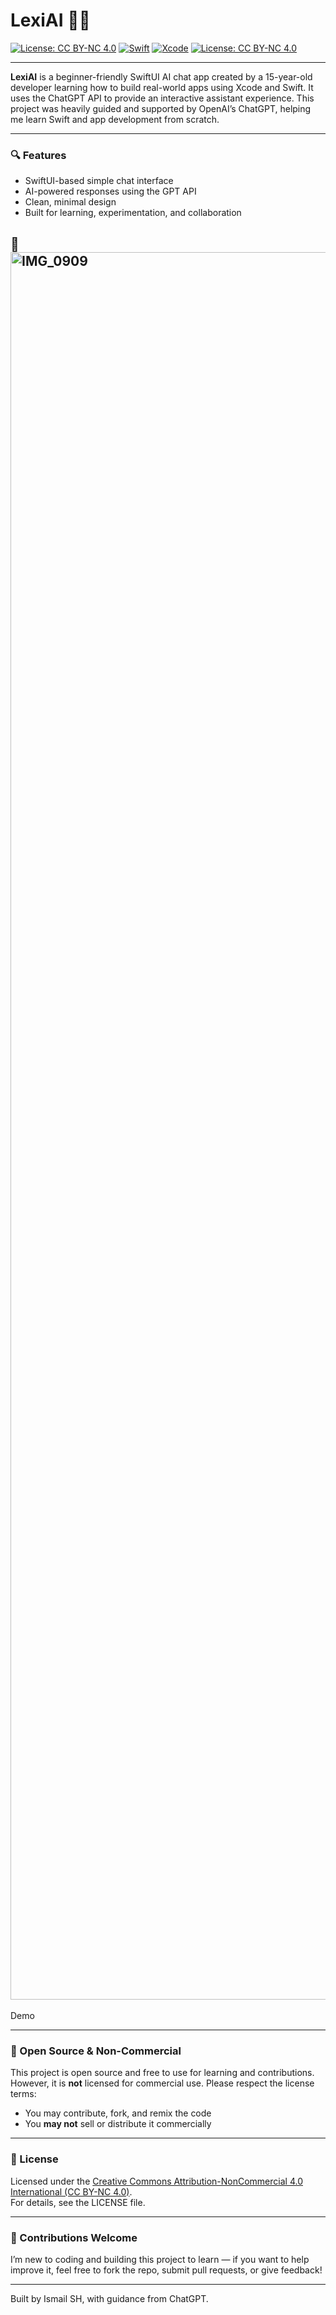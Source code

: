 # LexiAI 🧠💬
[![License: CC BY-NC 4.0](https://img.shields.io/badge/License-CC_BY--NC_4.0-lightgrey.svg)](https://creativecommons.org/licenses/by-nc/4.0/)
[![Swift](https://img.shields.io/badge/Swift-5.7-orange?logo=swift)](https://swift.org)
[![Xcode](https://img.shields.io/badge/Xcode-14-blue?logo=xcode)](https://developer.apple.com/xcode/)
[![License: CC BY-NC 4.0](https://img.shields.io/badge/License-CC_BY--NC_4.0-lightgrey)](https://creativecommons.org/licenses/by-nc/4.0/)

---

**LexiAI** is a beginner-friendly SwiftUI AI chat app created by a 15-year-old developer learning how to build real-world apps using Xcode and Swift. It uses the ChatGPT API to provide an interactive assistant experience. This project was heavily guided and supported by OpenAI’s ChatGPT, helping me learn Swift and app development from scratch.

---

### 🔍 Features
- SwiftUI-based simple chat interface  
- AI-powered responses using the GPT API  
- Clean, minimal design  
- Built for learning, experimentation, and collaboration

## 📸 <img width="1290" height="2796" alt="IMG_0909" src="https://github.com/user-attachments/assets/95f8d762-a1b5-4eae-b12e-15ee73e7cc72" />
Demo

---

### 🙌 Open Source & Non-Commercial  
This project is open source and free to use for learning and contributions. However, it is **not** licensed for commercial use. Please respect the license terms:  
- You may contribute, fork, and remix the code  
- You **may not** sell or distribute it commercially

---

### 📜 License  
Licensed under the [Creative Commons Attribution-NonCommercial 4.0 International (CC BY-NC 4.0)](https://creativecommons.org/licenses/by-nc/4.0/).  
For details, see the LICENSE file.

---

### 🤝 Contributions Welcome  
I’m new to coding and building this project to learn — if you want to help improve it, feel free to fork the repo, submit pull requests, or give feedback!

---

Built by Ismail SH, with guidance from ChatGPT.
